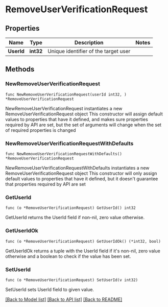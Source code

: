 # RemoveUserVerificationRequest

## Properties

Name | Type | Description | Notes
------------ | ------------- | ------------- | -------------
**UserId** | **int32** | Unique identifier of the target user | 

## Methods

### NewRemoveUserVerificationRequest

`func NewRemoveUserVerificationRequest(userId int32, ) *RemoveUserVerificationRequest`

NewRemoveUserVerificationRequest instantiates a new RemoveUserVerificationRequest object
This constructor will assign default values to properties that have it defined,
and makes sure properties required by API are set, but the set of arguments
will change when the set of required properties is changed

### NewRemoveUserVerificationRequestWithDefaults

`func NewRemoveUserVerificationRequestWithDefaults() *RemoveUserVerificationRequest`

NewRemoveUserVerificationRequestWithDefaults instantiates a new RemoveUserVerificationRequest object
This constructor will only assign default values to properties that have it defined,
but it doesn't guarantee that properties required by API are set

### GetUserId

`func (o *RemoveUserVerificationRequest) GetUserId() int32`

GetUserId returns the UserId field if non-nil, zero value otherwise.

### GetUserIdOk

`func (o *RemoveUserVerificationRequest) GetUserIdOk() (*int32, bool)`

GetUserIdOk returns a tuple with the UserId field if it's non-nil, zero value otherwise
and a boolean to check if the value has been set.

### SetUserId

`func (o *RemoveUserVerificationRequest) SetUserId(v int32)`

SetUserId sets UserId field to given value.



[[Back to Model list]](../README.md#documentation-for-models) [[Back to API list]](../README.md#documentation-for-api-endpoints) [[Back to README]](../README.md)



